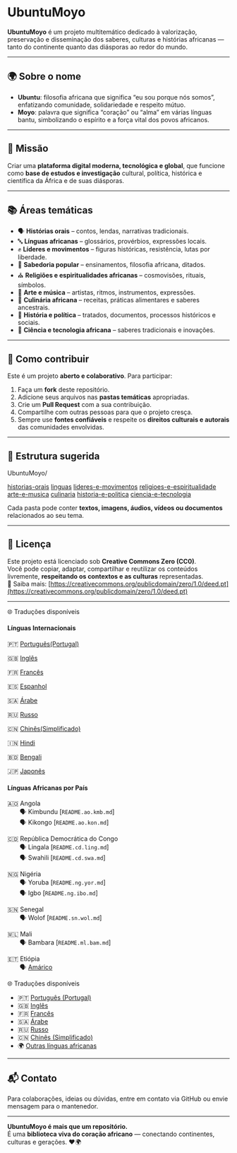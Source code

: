 #  UbuntuMoyo

**UbuntuMoyo** é um projeto multitemático dedicado à valorização, preservação e disseminação dos saberes, culturas e histórias africanas — tanto do continente quanto das diásporas ao redor do mundo.

---

## 🌍 Sobre o nome

- **Ubuntu**: filosofia africana que significa “eu sou porque nós somos”, enfatizando comunidade, solidariedade e respeito mútuo.
- **Moyo**: palavra que significa “coração” ou “alma” em várias línguas bantu, simbolizando o espírito e a força vital dos povos africanos.

---

## 🎯 Missão

Criar uma **plataforma digital moderna, tecnológica e global**, que funcione como **base de estudos e investigação** cultural, política, histórica e científica da África e de suas diásporas.

---

## 📚 Áreas temáticas

- 🗣️ **Histórias orais** – contos, lendas, narrativas tradicionais.
- 🔤 **Línguas africanas** – glossários, provérbios, expressões locais.
- ✊ **Líderes e movimentos** – figuras históricas, resistência, lutas por liberdade.
- 🧠 **Sabedoria popular** – ensinamentos, filosofia africana, ditados.
- ⛪ **Religiões e espiritualidades africanas** – cosmovisões, rituais, símbolos.
- 🎨 **Arte e música** – artistas, ritmos, instrumentos, expressões.
- 🍲 **Culinária africana** – receitas, práticas alimentares e saberes ancestrais.
- 📰 **História e política** – tratados, documentos, processos históricos e sociais.
- 🧪 **Ciência e tecnologia africana** – saberes tradicionais e inovações.

---

## 🤝 Como contribuir

Este é um projeto **aberto e colaborativo**. Para participar:

1. Faça um **fork** deste repositório.
2. Adicione seus arquivos nas **pastas temáticas** apropriadas.
3. Crie um **Pull Request** com a sua contribuição.
4. Compartilhe com outras pessoas para que o projeto cresça.
5. Sempre use **fontes confiáveis** e respeite os **direitos culturais e autorais** das comunidades envolvidas.

---

## 📁 Estrutura sugerida

UbuntuMoyo/

[historias-orais](./README.ho.md)
[linguas](./README.lg.md)
[lideres-e-movimentos](./README.lm.md)
[religioes-e-espiritualidade](./README.re.md)
[arte-e-musica](./README.am.md)
[culinaria](./README.cn.md)
[historia-e-politica](./README.hp.md)
[ciencia-e-tecnologia](./README.ct.md)

Cada pasta pode conter **textos, imagens, áudios, vídeos ou documentos** relacionados ao seu tema.

---

## 📝 Licença

Este projeto está licenciado sob **Creative Commons Zero (CC0)**.  
Você pode copiar, adaptar, compartilhar e reutilizar os conteúdos livremente, **respeitando os contextos e as culturas** representadas.  
🔗 Saiba mais: [https://creativecommons.org/publicdomain/zero/1.0/deed.pt](https://creativecommons.org/publicdomain/zero/1.0/deed.pt)

---

🌐 Traduções disponíveis

#### Línguas Internacionais

🇵🇹 [Português(Portugal)](README.pt.md)

🇬🇧 [Inglês](README.in.md)

🇫🇷 [Francês](README.fr.md)

🇪🇸 [Espanhol](README.sp.md)

🇸🇦 [Árabe](README.ar.md)

🇷🇺 [Russo](README.ru.md)

🇨🇳 [Chinês(Simplificado)](README.zh.md) 

🇮🇳 [Hindi](README.in.md)

🇧🇩 [Bengali](README.bgl.md)

🇯🇵 [Japonês](README.jp.md) 

#### Línguas Africanas por País

🇦🇴 Angola  
  🗣️ Kimbundu [`README.ao.kmb.md`]  
  🗣️ Kikongo [`README.ao.kon.md`]  

🇨🇩 República Democrática do Congo  
  🗣️ Lingala [`README.cd.ling.md`]  
  🗣️ Swahili [`README.cd.swa.md`]  

🇳🇬 Nigéria  
  🗣️ Yoruba [`README.ng.yor.md`]  
  🗣️ Igbo [`README.ng.ibo.md`]  

🇸🇳 Senegal  
  🗣️ Wolof [`README.sn.wol.md`]  

🇲🇱 Mali  
  🗣️ Bambara [`README.ml.bam.md`]  

🇪🇹 Etiópia  
  🗣️ [Amárico](README.et.amh.md)


🌐 Traduções disponíveis  

- 🇵🇹 [Português (Portugal)](README.pt.md)  
- 🇬🇧 [Inglês](README.en.md)  
- 🇫🇷 [Francês](README.fr.md)  
- 🇸🇦 [Árabe](README.ar.md)  
- 🇷🇺 [Russo](README.ru.md)  
- 🇨🇳 [Chinês (Simplificado)](README.zh.md)
- 🌍 [Outras línguas africanas](README.af.md)
 
---

## 📬 Contato

Para colaborações, ideias ou dúvidas, entre em contato via GitHub ou envie mensagem para o mantenedor.

---

**UbuntuMoyo é mais que um repositório.**  
É uma **biblioteca viva do coração africano** — conectando continentes, culturas e gerações. ❤️🌍
